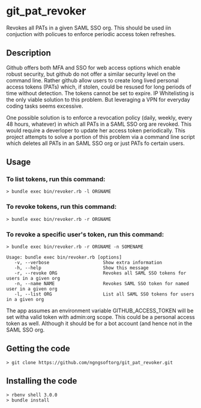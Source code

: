 # git_pat_revoker
Revokes all PATs in a given SAML SSO org. This should be used iin conjuction with policues to enforce periodic access token refreshes.

## Description
Github offers both MFA and SSO for web access options which enable robust security, but github do not offer a similar security level on the command line. Rather github allow users to create long lived personal access tokens (PATs) which, if stolen, could be resused for long periods of time without detection. The tokens cannot be set to expire. IP Whitelisting is the only viable solution to this problem. But leveraging a VPN for everyday coding tasks seems excessive.

One possible solution is to enforce a revocation policy (daily, weekly, every 48 hours, whatever) in which all PATs in a SAML SSO org are revoked. This would require a deverloper to update her access token periodically. This project attempts to solve a portion of this problem via a command line script which deletes all PATs in an SAML SSO org or just PATs fo certain users.

## Usage
### To list tokens, run this command:
`> bundle exec bin/revoker.rb -l ORGNAME`
### To revoke tokens, run this command:
`> bundle exec bin/revoker.rb -r ORGNAME`
### To revoke a specific user's token, run this command:
`> bundle exec bin/revoker.rb -r ORGNAME -n SOMENAME`

```
Usage: bundle exec bin/revoker.rb [options]
   -v, --verbose                    Show extra information
   -h, --help                       Show this message
   -r, --revoke ORG                 Revokes all SAML SSO tokens for users in a given org
   -n, --name NAME                  Revokes SAML SSO token for named user in a given org
   -l, --list ORG                   List all SAML SSO tokens for users in a given org
```
The app assumes an environment variable GITHUB_ACCESS_TOKEN will be set witha valid token with admin:org scope.
This could be a personal access token as well. Although it should be for a bot account (and hence not in the SAML SSO org.

## Getting the code
`> git clone https://github.com/ngngsoftorg/git_pat_revoker.git`

## Installing the code
```
> rbenv shell 3.0.0
> bundle install
```


